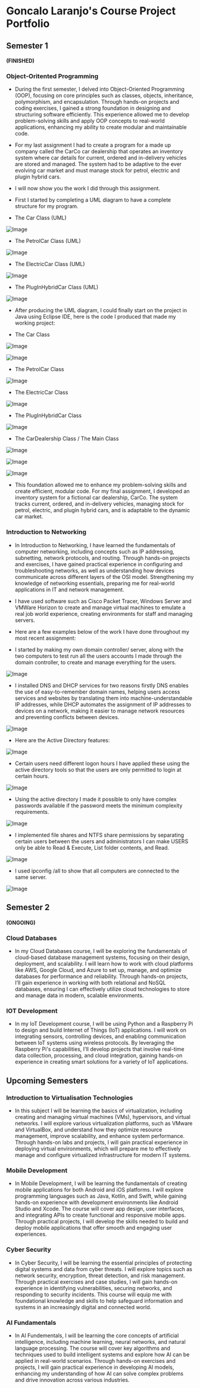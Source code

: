 # Goncalo Laranjo's Course Project Portfolio

## Semester 1 
#### (FINISHED)
### Object-Oritented Programming
- During the first semester, I delved into Object-Oriented Programming (OOP), focusing on core principles such as classes, objects, inheritance, polymorphism, and encapsulation. Through hands-on projects and coding exercises, I gained a strong foundation in designing and structuring software efficiently. This experience allowed me to develop problem-solving skills and apply OOP concepts to real-world applications, enhancing my ability to create modular and maintainable code.
 
- For my last assignment I had to create a program for a made up company called the CarCo car dealership that operates an inventory system where car details for current, ordered and in-delivery vehicles are stored and managed. The system had to be adaptive to the ever evolving car market and must manage stock for petrol, electric and plugin hybrid cars.

- I will now show you the work I did through this assignment.

- First I started by completing a UML diagram to have a complete structure for my program.
- The Car Class (UML)
  
![Image](https://github.com/user-attachments/assets/00adefa4-e9f1-48b3-9b6f-2cc6fa06b629)

- The PetrolCar Class (UML)
  
![Image](https://github.com/user-attachments/assets/511fbdff-6220-499e-b174-b62525357f24)

- The ElectricCar Class (UML)
  
![Image](https://github.com/user-attachments/assets/a8860ff2-8c9d-4cfa-96b4-846d9c4a7e02)

- The PlugInHybridCar Class (UML)
  
![Image](https://github.com/user-attachments/assets/9bf55c49-8322-4a14-b1a0-4072af5fa657)

- After producing the UML diagram, I could finally start on the project in Java using Eclipse IDE, here is the code I produced that made my working project:
  
- The Car Class
  
![Image](https://github.com/user-attachments/assets/5a59be69-5ee9-4536-bf81-03f6cf8456a6)

![Image](https://github.com/user-attachments/assets/6bf83e69-ee50-4466-940c-64e79dd6605d)

- The PetrolCar Class
  
![Image](https://github.com/user-attachments/assets/2d265a25-a6dd-4325-a4e7-1d15056ab269)

- The ElectricCar Class
  
![Image](https://github.com/user-attachments/assets/ce250523-69a6-4c5f-b0bd-56a0b2b966d9)

- The PlugInHybridCar Class
  
![Image](https://github.com/user-attachments/assets/c4374cc2-0e55-4085-a8b7-c76625611ad6)

- The CarDealership Class / The Main Class
  
![Image](https://github.com/user-attachments/assets/541deb24-efc1-42fb-81ff-6a738b18344a)

![Image](https://github.com/user-attachments/assets/55a448c5-4f77-459b-b51a-20b4ee7686d0)

![Image](https://github.com/user-attachments/assets/1e0b3e33-2c02-4eb0-a0cb-caa32b9171c7)

- This foundation allowed me to enhance my problem-solving skills and create efficient, modular code. For my final assignment, I developed an inventory system for a fictional car dealership, CarCo. The system tracks current, ordered, and in-delivery vehicles, managing stock for petrol, electric, and plugin hybrid cars, and is adaptable to the dynamic car market.

### Introduction to Networking
- In Introduction to Networking, I have learned the fundamentals of computer networking, including concepts such as IP addressing, subnetting, network protocols, and routing. Through hands-on projects and exercises, I have gained practical experience in configuring and troubleshooting networks, as well as understanding how devices communicate across different layers of the OSI model. Strengthening my knowledge of networking essentials, preparing me for real-world applications in IT and network management.
  
- I have used software such as Cisco Packet Tracer, Windows Server and VMWare Horizon to create and manage virtual machines to emulate a real job world experience, creating environments for staff and managing servers.

- Here are a few examples below of the work I have done throughout my most recent assignment:

- I started by making my own domain controller/ server, along with the two computers to test run all the users accounts I made through the domain controller, to create and manage everything for the users.
  
![Image](https://github.com/user-attachments/assets/0f931fbb-9195-4571-940b-c2164cc6a4e4)

- I installed DNS and DHCP services for two reasons firstly DNS enables the use of easy-to-remember domain names, helping users access services and websites by translating them into machine-understandable IP addresses, while DHCP automates the assignment of IP addresses to devices on a network, making it easier to manage network resources and preventing conflicts between devices.
  
![Image](https://github.com/user-attachments/assets/db0b806a-b168-421f-8359-0624bc592350)

- Here are the Active Directory features:
  
![Image](https://github.com/user-attachments/assets/f6c91cd9-6ac5-4a7e-94cc-ec83cc0a9300)

- Certain users need different logon hours I have applied these using the active directory tools so that the users are only permitted to login at certain hours.
  
![Image](https://github.com/user-attachments/assets/2c37aea5-4efb-4433-a198-71e2f107c430)

- Using the active directory I made it possible to only have complex passwords available if the password meets the minimum complexity requirements.

![Image](https://github.com/user-attachments/assets/3750498c-303a-4a2b-b438-857c5b0f00d8)

- I implemented file shares and NTFS share permissions by separating certain users between the users and administrators I can make USERS only be able to Read & Execute, List folder contents, and Read. 

![Image](https://github.com/user-attachments/assets/af132fc4-0d8a-46d9-a979-63589b904f5b)

- I used ipconfig /all to show that all computers are connected to the same server.

![Image](https://github.com/user-attachments/assets/0e92ed96-6b1c-4af8-81d3-c28b0bb8259f)

## Semester 2
#### (ONGOING)
### Cloud Databases
- In my Cloud Databases course, I will be exploring the fundamentals of cloud-based database management systems, focusing on their design, deployment, and scalability. I will learn how to work with cloud platforms like AWS, Google Cloud, and Azure to set up, manage, and optimize databases for performance and reliability. Through hands-on projects, I’ll gain experience in working with both relational and NoSQL databases, ensuring I can effectively utilize cloud technologies to store and manage data in modern, scalable environments.

### IOT Development 
- In my IoT Development course, I will be using Python and a Raspberry Pi to design and build Internet of Things (IoT) applications. I will work on integrating sensors, controlling devices, and enabling communication between IoT systems using wireless protocols. By leveraging the Raspberry Pi's capabilities, I'll develop projects that involve real-time data collection, processing, and cloud integration, gaining hands-on experience in creating smart solutions for a variety of IoT applications.

## Upcoming Semesters
### Introduction to Virtualisation Technologies

- In this subject I will be learning the basics of virtualization, including creating and managing virtual machines (VMs), hypervisors, and virtual networks. I will explore various virtualization platforms, such as VMware and VirtualBox, and understand how they optimize resource management, improve scalability, and enhance system performance. Through hands-on labs and projects, I will gain practical experience in deploying virtual environments, which will prepare me to effectively manage and configure virtualized infrastructure for modern IT systems.

### Mobile Development

-  In Mobile Development, I will be learning the fundamentals of creating mobile applications for both Android and iOS platforms. I will explore programming languages such as Java, Kotlin, and Swift, while gaining hands-on experience with development environments like Android Studio and Xcode. The course will cover app design, user interfaces, and integrating APIs to create functional and responsive mobile apps. Through practical projects, I will develop the skills needed to build and deploy mobile applications that offer smooth and engaging user experiences.

### Cyber Security

- In Cyber Security, I will be learning the essential principles of protecting digital systems and data from cyber threats. I will explore topics such as network security, encryption, threat detection, and risk management. Through practical exercises and case studies, I will gain hands-on experience in identifying vulnerabilities, securing networks, and responding to security incidents. This course will equip me with foundational knowledge and skills to help safeguard information and systems in an increasingly digital and connected world.

### AI Fundamentals

- In AI Fundementals, I will be learning the core concepts of artificial intelligence, including machine learning, neural networks, and natural language processing. The course will cover key algorithms and techniques used to build intelligent systems and explore how AI can be applied in real-world scenarios. Through hands-on exercises and projects, I will gain practical experience in developing AI models, enhancing my understanding of how AI can solve complex problems and drive innovation across various industries.


